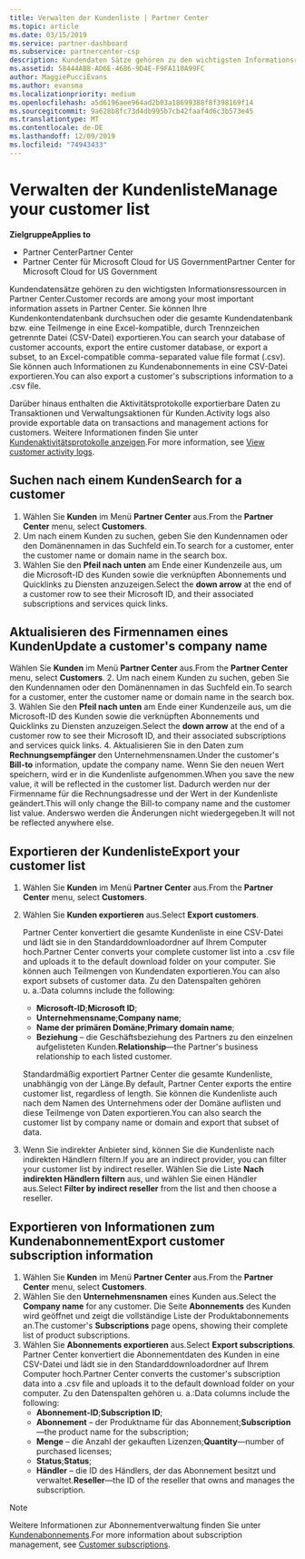 ```yaml
---
title: Verwalten der Kundenliste | Partner Center
ms.topic: article
ms.date: 03/15/2019
ms.service: partner-dashboard
ms.subservice: partnercenter-csp
description: Kundendaten Sätze gehören zu den wichtigsten Informationsressourcen. Erfahren Sie, wie Sie Informationen in der Kundenliste anzeigen, durchsuchen, aktualisieren und exportieren.
ms.assetid: 58444AB8-AD6E-4686-9D4E-F9FA110A99FC
author: MaggiePucciEvans
ms.author: evansma
ms.localizationpriority: medium
ms.openlocfilehash: a5d6196aee964ad2b03a18699388f8f398169f14
ms.sourcegitcommit: 9a628b8fc73d4db995b7cb42faaf4d6c3b573e45
ms.translationtype: MT
ms.contentlocale: de-DE
ms.lasthandoff: 12/09/2019
ms.locfileid: "74943433"
---
```

# <a name="manage-your-customer-list"></a><span data-ttu-id="9ba64-104">Verwalten der Kundenliste</span><span class="sxs-lookup"><span data-stu-id="9ba64-104">Manage your customer list</span></span>

<span data-ttu-id="9ba64-105">**Zielgruppe**</span><span class="sxs-lookup"><span data-stu-id="9ba64-105">**Applies to**</span></span>

-  <span data-ttu-id="9ba64-106">Partner Center</span><span class="sxs-lookup"><span data-stu-id="9ba64-106">Partner Center</span></span>
-  <span data-ttu-id="9ba64-107">Partner Center für Microsoft Cloud for US Government</span><span class="sxs-lookup"><span data-stu-id="9ba64-107">Partner Center for Microsoft Cloud for US Government</span></span>


<span data-ttu-id="9ba64-108">Kundendatensätze gehören zu den wichtigsten Informationsressourcen in Partner Center.</span><span class="sxs-lookup"><span data-stu-id="9ba64-108">Customer records are among your most important information assets in Partner Center.</span></span> <span data-ttu-id="9ba64-109">Sie können Ihre Kundenkontendatenbank durchsuchen oder die gesamte Kundendatenbank bzw. eine Teilmenge in eine Excel-kompatible, durch Trennzeichen getrennte Datei (CSV-Datei) exportieren.</span><span class="sxs-lookup"><span data-stu-id="9ba64-109">You can search your database of customer accounts, export the entire customer database, or export a subset, to an Excel-compatible comma-separated value file format (.csv).</span></span> <span data-ttu-id="9ba64-110">Sie können auch Informationen zu Kundenabonnements in eine CSV-Datei exportieren.</span><span class="sxs-lookup"><span data-stu-id="9ba64-110">You can also export a customer's subscriptions information to a .csv file.</span></span>

<span data-ttu-id="9ba64-111">Darüber hinaus enthalten die Aktivitätsprotokolle exportierbare Daten zu Transaktionen und Verwaltungsaktionen für Kunden.</span><span class="sxs-lookup"><span data-stu-id="9ba64-111">Activity logs also provide exportable data on transactions and management actions for customers.</span></span> <span data-ttu-id="9ba64-112">Weitere Informationen finden Sie unter [Kundenaktivitätsprotokolle anzeigen](activity-logs.md).</span><span class="sxs-lookup"><span data-stu-id="9ba64-112">For more information, see [View customer activity logs](activity-logs.md).</span></span>


## <a name="search-for-a-customer"></a><span data-ttu-id="9ba64-113">Suchen nach einem Kunden</span><span class="sxs-lookup"><span data-stu-id="9ba64-113">Search for a customer</span></span>

1.  <span data-ttu-id="9ba64-114">Wählen Sie **Kunden** im Menü **Partner Center** aus.</span><span class="sxs-lookup"><span data-stu-id="9ba64-114">From the **Partner Center** menu, select **Customers**.</span></span>
2.  <span data-ttu-id="9ba64-115">Um nach einem Kunden zu suchen, geben Sie den Kundennamen oder den Domänennamen in das Suchfeld ein.</span><span class="sxs-lookup"><span data-stu-id="9ba64-115">To search for a customer, enter the customer name or domain name in the search box.</span></span>
3.  <span data-ttu-id="9ba64-116">Wählen Sie den **Pfeil nach unten** am Ende einer Kundenzeile aus, um die Microsoft-ID des Kunden sowie die verknüpften Abonnements und Quicklinks zu Diensten anzuzeigen.</span><span class="sxs-lookup"><span data-stu-id="9ba64-116">Select the **down arrow** at the end of a customer row to see their Microsoft ID, and their associated subscriptions and services quick links.</span></span>

## <a name="update-a-customers-company-name"></a><span data-ttu-id="9ba64-117">Aktualisieren des Firmennamen eines Kunden</span><span class="sxs-lookup"><span data-stu-id="9ba64-117">Update a customer's company name</span></span>

<span data-ttu-id="9ba64-118">Wählen Sie **Kunden** im Menü **Partner Center** aus.</span><span class="sxs-lookup"><span data-stu-id="9ba64-118">From the **Partner Center** menu, select **Customers**.</span></span>
2.  <span data-ttu-id="9ba64-119">Um nach einem Kunden zu suchen, geben Sie den Kundennamen oder den Domänennamen in das Suchfeld ein.</span><span class="sxs-lookup"><span data-stu-id="9ba64-119">To search for a customer, enter the customer name or domain name in the search box.</span></span>
3.  <span data-ttu-id="9ba64-120">Wählen Sie den **Pfeil nach unten** am Ende einer Kundenzeile aus, um die Microsoft-ID des Kunden sowie die verknüpften Abonnements und Quicklinks zu Diensten anzuzeigen.</span><span class="sxs-lookup"><span data-stu-id="9ba64-120">Select the **down arrow** at the end of a customer row to see their Microsoft ID, and their associated subscriptions and services quick links.</span></span>
4.  <span data-ttu-id="9ba64-121">Aktualisieren Sie in den Daten zum **Rechnungsempfänger** den Unternehmensnamen.</span><span class="sxs-lookup"><span data-stu-id="9ba64-121">Under the customer's **Bill-to** information, update the company name.</span></span> <span data-ttu-id="9ba64-122">Wenn Sie den neuen Wert speichern, wird er in die Kundenliste aufgenommen.</span><span class="sxs-lookup"><span data-stu-id="9ba64-122">When you save the new value, it will be reflected in the customer list.</span></span> <span data-ttu-id="9ba64-123">Dadurch werden nur der Firmenname für die Rechnungsadresse und der Wert in der Kundenliste geändert.</span><span class="sxs-lookup"><span data-stu-id="9ba64-123">This will only change the Bill-to company name and the customer list value.</span></span> <span data-ttu-id="9ba64-124">Anderswo werden die Änderungen nicht wiedergegeben.</span><span class="sxs-lookup"><span data-stu-id="9ba64-124">It will not be reflected anywhere else.</span></span>

## <a name="export-your-customer-list"></a><span data-ttu-id="9ba64-125">Exportieren der Kundenliste</span><span class="sxs-lookup"><span data-stu-id="9ba64-125">Export your customer list</span></span>

1.  <span data-ttu-id="9ba64-126">Wählen Sie **Kunden** im Menü **Partner Center** aus.</span><span class="sxs-lookup"><span data-stu-id="9ba64-126">From the **Partner Center** menu, select **Customers**.</span></span>
2.  <span data-ttu-id="9ba64-127">Wählen Sie **Kunden exportieren** aus.</span><span class="sxs-lookup"><span data-stu-id="9ba64-127">Select **Export customers**.</span></span>

    <span data-ttu-id="9ba64-128">Partner Center konvertiert die gesamte Kundenliste in eine CSV-Datei und lädt sie in den Standarddownloadordner auf Ihrem Computer hoch.</span><span class="sxs-lookup"><span data-stu-id="9ba64-128">Partner Center converts your complete customer list into a .csv file and uploads it to the default download folder on your computer.</span></span> <span data-ttu-id="9ba64-129">Sie können auch Teilmengen von Kundendaten exportieren.</span><span class="sxs-lookup"><span data-stu-id="9ba64-129">You can also export subsets of customer data.</span></span> <span data-ttu-id="9ba64-130">Zu den Datenspalten gehören u. a.:</span><span class="sxs-lookup"><span data-stu-id="9ba64-130">Data columns include the following:</span></span>

    -   <span data-ttu-id="9ba64-131">**Microsoft-ID**;</span><span class="sxs-lookup"><span data-stu-id="9ba64-131">**Microsoft ID**;</span></span>
    -   <span data-ttu-id="9ba64-132">**Unternehmensname**;</span><span class="sxs-lookup"><span data-stu-id="9ba64-132">**Company name**;</span></span>
    -   <span data-ttu-id="9ba64-133">**Name der primären Domäne**;</span><span class="sxs-lookup"><span data-stu-id="9ba64-133">**Primary domain name**;</span></span>
    -   <span data-ttu-id="9ba64-134">**Beziehung** – die Geschäftsbeziehung des Partners zu den einzelnen aufgelisteten Kunden.</span><span class="sxs-lookup"><span data-stu-id="9ba64-134">**Relationship**—the Partner's business relationship to each listed customer.</span></span>

    <span data-ttu-id="9ba64-135">Standardmäßig exportiert Partner Center die gesamte Kundenliste, unabhängig von der Länge.</span><span class="sxs-lookup"><span data-stu-id="9ba64-135">By default, Partner Center exports the entire customer list, regardless of length.</span></span> <span data-ttu-id="9ba64-136">Sie können die Kundenliste auch nach dem Namen des Unternehmens oder der Domäne auflisten und diese Teilmenge von Daten exportieren.</span><span class="sxs-lookup"><span data-stu-id="9ba64-136">You can also search the customer list by company name or domain and export that subset of data.</span></span>

3.  <span data-ttu-id="9ba64-137">Wenn Sie indirekter Anbieter sind, können Sie die Kundenliste nach indirekten Händlern filtern.</span><span class="sxs-lookup"><span data-stu-id="9ba64-137">If you are an indirect provider, you can filter your customer list by indirect reseller.</span></span> <span data-ttu-id="9ba64-138">Wählen Sie die Liste **Nach indirekten Händlern filtern** aus, und wählen Sie einen Händler aus.</span><span class="sxs-lookup"><span data-stu-id="9ba64-138">Select **Filter by indirect reseller** from the list and then choose a reseller.</span></span>


## <a name="export-customer-subscription-information"></a><span data-ttu-id="9ba64-139">Exportieren von Informationen zum Kundenabonnement</span><span class="sxs-lookup"><span data-stu-id="9ba64-139">Export customer subscription information</span></span>

1.  <span data-ttu-id="9ba64-140">Wählen Sie **Kunden** im Menü **Partner Center** aus.</span><span class="sxs-lookup"><span data-stu-id="9ba64-140">From the **Partner Center** menu, select **Customers**.</span></span>
2.  <span data-ttu-id="9ba64-141">Wählen Sie den **Unternehmensnamen** eines Kunden aus.</span><span class="sxs-lookup"><span data-stu-id="9ba64-141">Select the **Company name** for any customer.</span></span> <span data-ttu-id="9ba64-142">Die Seite **Abonnements** des Kunden wird geöffnet und zeigt die vollständige Liste der Produktabonnements an.</span><span class="sxs-lookup"><span data-stu-id="9ba64-142">The customer's **Subscriptions** page opens, showing their complete list of product subscriptions.</span></span>
3.  <span data-ttu-id="9ba64-143">Wählen Sie **Abonnements exportieren** aus.</span><span class="sxs-lookup"><span data-stu-id="9ba64-143">Select **Export subscriptions**.</span></span> <span data-ttu-id="9ba64-144">Partner Center konvertiert die Abonnementdaten des Kunden in eine CSV-Datei und lädt sie in den Standarddownloadordner auf Ihrem Computer hoch.</span><span class="sxs-lookup"><span data-stu-id="9ba64-144">Partner Center converts the customer's subscription data into a .csv file and uploads it to the default download folder on your computer.</span></span> <span data-ttu-id="9ba64-145">Zu den Datenspalten gehören u. a.:</span><span class="sxs-lookup"><span data-stu-id="9ba64-145">Data columns include the following:</span></span>
    -   <span data-ttu-id="9ba64-146">**Abonnement-ID**;</span><span class="sxs-lookup"><span data-stu-id="9ba64-146">**Subscription ID**;</span></span>
    -   <span data-ttu-id="9ba64-147">**Abonnement** – der Produktname für das Abonnement;</span><span class="sxs-lookup"><span data-stu-id="9ba64-147">**Subscription**—the product name for the subscription;</span></span>
    -   <span data-ttu-id="9ba64-148">**Menge** – die Anzahl der gekauften Lizenzen;</span><span class="sxs-lookup"><span data-stu-id="9ba64-148">**Quantity**—number of purchased licenses;</span></span>
    -   <span data-ttu-id="9ba64-149">**Status**;</span><span class="sxs-lookup"><span data-stu-id="9ba64-149">**Status**;</span></span>
    -   <span data-ttu-id="9ba64-150">**Händler** – die ID des Händlers, der das Abonnement besitzt und verwaltet.</span><span class="sxs-lookup"><span data-stu-id="9ba64-150">**Reseller**—the ID of the reseller that owns and manages the subscription.</span></span>

> [!NOTE]  
> <span data-ttu-id="9ba64-151">Weitere Informationen zur Abonnementverwaltung finden Sie unter [Kundenabonnements](customer-subscriptions.md).</span><span class="sxs-lookup"><span data-stu-id="9ba64-151">For more information about subscription management, see [Customer subscriptions](customer-subscriptions.md).</span></span>

     

 

 



